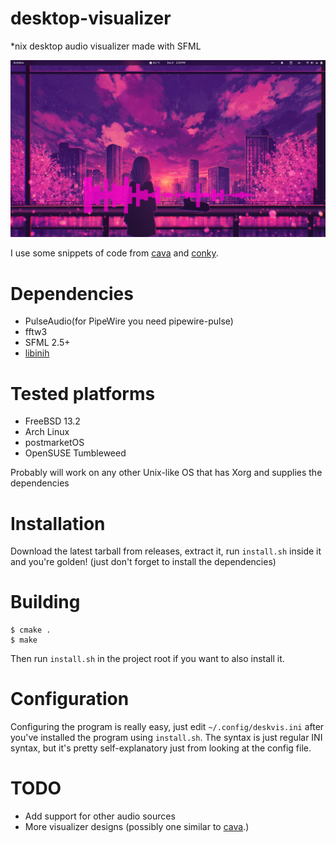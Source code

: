 # desktop-visualizer
\*nix desktop audio visualizer made with SFML

![](screenshot.png)

I use some snippets of code from [cava](https://github.com/karlstav/cava) and [conky](https://github.com/brndnmtthws/conky).

# Dependencies

 - PulseAudio(for PipeWire you need pipewire-pulse)
 - fftw3
 - SFML 2.5+
 - [libinih](https://github.com/benhoyt/inih)

# Tested platforms
 - FreeBSD 13.2
 - Arch Linux
 - postmarketOS
 - OpenSUSE Tumbleweed

 Probably will work on any other Unix-like OS that has Xorg and supplies the dependencies

# Installation

Download the latest tarball from releases, extract it, run `install.sh` inside it and you're golden! (just don't forget to install the dependencies)

# Building

```
$ cmake .
$ make
```
Then run `install.sh` in the project root if you want to also install it.

# Configuration

Configuring the program is really easy, just edit `~/.config/deskvis.ini` after you've installed the program using `install.sh`.
The syntax is just regular INI syntax, but it's pretty self-explanatory just from looking at the config file.

# TODO

 - Add support for other audio sources
 - More visualizer designs (possibly one similar to [cava](https://github.com/karlstav/cava).)
